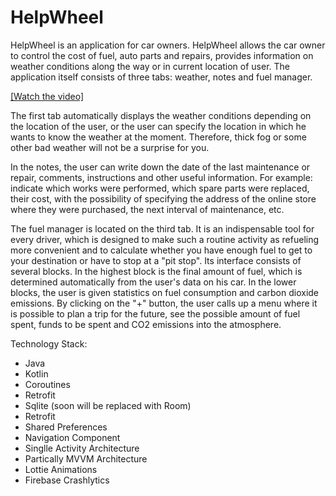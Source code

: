 # HelpWheel
HelpWheel is an application for car owners.
HelpWheel allows the car owner to control the cost of fuel, auto parts and repairs, provides information on weather conditions along the way or in current location of user.
The application itself consists of three tabs: weather, notes and fuel manager.

[[Watch the video]](https://youtu.be/TuaMXF-7AEM)

The first tab automatically displays the weather conditions depending on the location of the user, or the user can specify the location in which he wants to know the weather 
at the moment. Therefore, thick fog or some other bad weather will not be a surprise for you.
 
In the notes, the user can write down the date of the last maintenance or repair, comments, instructions and other useful information. For example: indicate which works were 
performed, which spare parts were replaced, their cost, with the possibility of specifying the address of the online store where they were purchased, the next interval of 
maintenance, etc.

The fuel manager is located on the third tab.
It is an indispensable tool for every driver, which is designed to make such a routine activity as refueling more convenient and to calculate whether you have enough fuel 
to get to your destination or have to stop at a "pit stop". Its interface consists of several blocks. In the highest block is the final amount of fuel, which is determined 
automatically from the user's data on his car. In the lower blocks, the user is given statistics on fuel consumption and carbon dioxide emissions. 
By clicking on the "+" button, the user calls up a menu where it is possible to plan a trip for the future, see the possible amount of fuel spent, funds to be spent and CO2
emissions into the atmosphere.

Technology Stack:
- Java
- Kotlin
- Coroutines
- Retrofit
- Sqlite (soon will be replaced with Room)
- Retrofit
- Shared Preferences
- Navigation Component
- Singlle Activity Architecture
- Partically MVVM Architecture
- Lottie Animations
- Firebase Crashlytics
